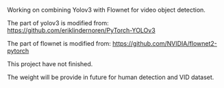 Working on combining Yolov3 with Flownet for video object detection.

The part of yolov3 is modified from: https://github.com/eriklindernoren/PyTorch-YOLOv3

The part of flownet is modified from: https://github.com/NVIDIA/flownet2-pytorch

This project have not finished.

The weight will be provide in future for human detection and VID dataset.